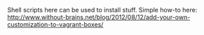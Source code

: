 Shell scripts here can be used to install stuff. Simple how-to here:
http://www.without-brains.net/blog/2012/08/12/add-your-own-customization-to-vagrant-boxes/

